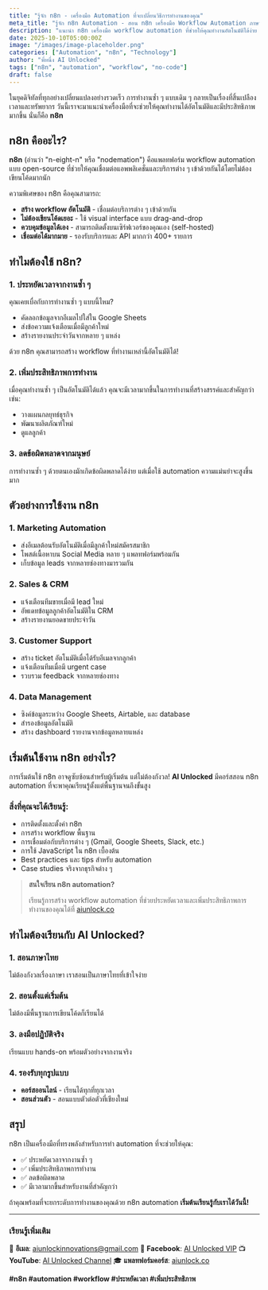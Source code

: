 ```yaml
---
title: "รู้จัก n8n - เครื่องมือ Automation ที่จะเปลี่ยนวิธีการทำงานของคุณ"
meta_title: "รู้จัก n8n Automation - สอน n8n เครื่องมือ Workflow Automation ภาษาไทย"
description: "แนะนำ n8n เครื่องมือ workflow automation ที่ช่วยให้คุณทำงานอัตโนมัติได้ง่าย ประหยัดเวลา เพิ่มประสิทธิภาพ เรียนรู้ n8n กับเรา"
date: 2025-10-10T05:00:00Z
image: "/images/image-placeholder.png"
categories: ["Automation", "n8n", "Technology"]
author: "พี่หนึ่ง AI Unlocked"
tags: ["n8n", "automation", "workflow", "no-code"]
draft: false
---
```


ในยุคดิจิทัลที่ทุกอย่างเปลี่ยนแปลงอย่างรวดเร็ว การทำงานซ้ำ ๆ แบบเดิม ๆ กลายเป็นเรื่องที่สิ้นเปลืองเวลาและทรัพยากร วันนี้เราจะมาแนะนำเครื่องมือที่จะช่วยให้คุณทำงานได้อัตโนมัติและมีประสิทธิภาพมากขึ้น นั่นก็คือ **n8n**

## n8n คืออะไร?

**n8n** (อ่านว่า "n-eight-n" หรือ "nodemation") คือแพลทฟอร์ม workflow automation แบบ open-source ที่ช่วยให้คุณเชื่อมต่อแอพพลิเคชั่นและบริการต่าง ๆ เข้าด้วยกันได้โดยไม่ต้องเขียนโค้ดมากนัก

ความพิเศษของ n8n คือคุณสามารถ:
- **สร้าง workflow อัตโนมัติ** - เชื่อมต่อบริการต่าง ๆ เข้าด้วยกัน
- **ไม่ต้องเขียนโค้ดเยอะ** - ใช้ visual interface แบบ drag-and-drop
- **ควบคุมข้อมูลได้เอง** - สามารถติดตั้งบนเซิร์ฟเวอร์ของคุณเอง (self-hosted)
- **เชื่อมต่อได้มากมาย** - รองรับบริการและ API มากกว่า 400+ รายการ

## ทำไมต้องใช้ n8n?

### 1. ประหยัดเวลาจากงานซ้ำ ๆ

คุณเคยเบื่อกับการทำงานซ้ำ ๆ แบบนี้ไหม?
- คัดลอกข้อมูลจากอีเมลไปใส่ใน Google Sheets
- ส่งข้อความแจ้งเตือนเมื่อมีลูกค้าใหม่
- สร้างรายงานประจำวันจากหลาย ๆ แหล่ง

ด้วย n8n คุณสามารถสร้าง workflow ที่ทำงานเหล่านี้อัตโนมัติได้!

### 2. เพิ่มประสิทธิภาพการทำงาน

เมื่อคุณทำงานซ้ำ ๆ เป็นอัตโนมัติได้แล้ว คุณจะมีเวลามากขึ้นในการทำงานที่สร้างสรรค์และสำคัญกว่า เช่น:
- วางแผนกลยุทธ์ธุรกิจ
- พัฒนาผลิตภัณฑ์ใหม่
- ดูแลลูกค้า

### 3. ลดข้อผิดพลาดจากมนุษย์

การทำงานซ้ำ ๆ ด้วยตนเองมักเกิดข้อผิดพลาดได้ง่าย แต่เมื่อใช้ automation ความแม่นยำจะสูงขึ้นมาก

## ตัวอย่างการใช้งาน n8n

### 1. **Marketing Automation**
- ส่งอีเมลต้อนรับอัตโนมัติเมื่อมีลูกค้าใหม่สมัครสมาชิก
- โพสต์เนื้อหาบน Social Media หลาย ๆ แพลทฟอร์มพร้อมกัน
- เก็บข้อมูล leads จากหลายช่องทางมารวมกัน

### 2. **Sales & CRM**
- แจ้งเตือนทีมขายเมื่อมี lead ใหม่
- อัพเดทข้อมูลลูกค้าอัตโนมัติใน CRM
- สร้างรายงานยอดขายประจำวัน

### 3. **Customer Support**
- สร้าง ticket อัตโนมัติเมื่อได้รับอีเมลจากลูกค้า
- แจ้งเตือนทีมเมื่อมี urgent case
- รวบรวม feedback จากหลายช่องทาง

### 4. **Data Management**
- ซิงค์ข้อมูลระหว่าง Google Sheets, Airtable, และ database
- สำรองข้อมูลอัตโนมัติ
- สร้าง dashboard รายงานจากข้อมูลหลายแหล่ง

## เริ่มต้นใช้งาน n8n อย่างไร?

การเริ่มต้นใช้ n8n อาจดูซับซ้อนสำหรับผู้เริ่มต้น แต่ไม่ต้องกังวล! **AI Unlocked** มีคอร์สสอน n8n automation ที่จะพาคุณเรียนรู้ตั้งแต่พื้นฐานจนถึงขั้นสูง

### สิ่งที่คุณจะได้เรียนรู้:
- การติดตั้งและตั้งค่า n8n
- การสร้าง workflow พื้นฐาน
- การเชื่อมต่อกับบริการต่าง ๆ (Gmail, Google Sheets, Slack, etc.)
- การใช้ JavaScript ใน n8n เบื้องต้น
- Best practices และ tips สำหรับ automation
- Case studies จริงจากธุรกิจต่าง ๆ

> **สนใจเรียน n8n automation?**
>
> เรียนรู้การสร้าง workflow automation ที่ช่วยประหยัดเวลาและเพิ่มประสิทธิภาพการทำงานของคุณได้ที่ [aiunlock.co](https://aiunlock.co/)

## ทำไมต้องเรียนกับ AI Unlocked?

### 1. **สอนภาษาไทย**
ไม่ต้องกังวลเรื่องภาษา เราสอนเป็นภาษาไทยที่เข้าใจง่าย

### 2. **สอนตั้งแต่เริ่มต้น**
ไม่ต้องมีพื้นฐานการเขียนโค้ดก็เรียนได้

### 3. **ลงมือปฏิบัติจริง**
เรียนแบบ hands-on พร้อมตัวอย่างจากงานจริง

### 4. **รองรับทุกรูปแบบ**
- **คอร์สออนไลน์** - เรียนได้ทุกที่ทุกเวลา
- **สอนส่วนตัว** - สอนแบบตัวต่อตัวที่เชียงใหม่

## สรุป

n8n เป็นเครื่องมือที่ทรงพลังสำหรับการทำ automation ที่จะช่วยให้คุณ:
- ✅ ประหยัดเวลาจากงานซ้ำ ๆ
- ✅ เพิ่มประสิทธิภาพการทำงาน
- ✅ ลดข้อผิดพลาด
- ✅ มีเวลามากขึ้นสำหรับงานที่สำคัญกว่า

ถ้าคุณพร้อมที่จะยกระดับการทำงานของคุณด้วย n8n automation **เริ่มต้นเรียนรู้กับเราได้วันนี้!**

---

### เรียนรู้เพิ่มเติม

📧 **อีเมล**: aiunlockinnovations@gmail.com
📱 **Facebook**: [AI Unlocked VIP](https://www.facebook.com/aiunlockedvip)
📺 **YouTube**: [AI Unlocked Channel](https://www.youtube.com/@AIUnlocked168)
🎓 **แพลทฟอร์มคอร์ส**: [aiunlock.co](https://aiunlock.co/)

**#n8n #automation #workflow #ประหยัดเวลา #เพิ่มประสิทธิภาพ**
